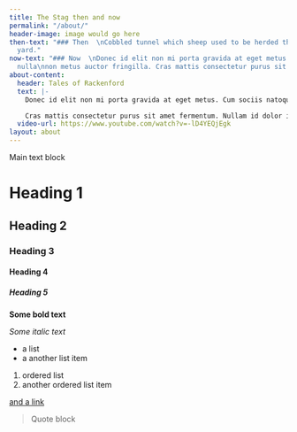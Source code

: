 ```yaml
---
title: The Stag then and now
permalink: "/about/"
header-image: image would go here
then-text: "### Then  \nCobbled tunnel which sheep used to be herded through to the
  yard."
now-text: "### Now  \nDonec id elit non mi porta gravida at eget metus. Donec ullamcorper
  nulla\nnon metus auctor fringilla. Cras mattis consectetur purus sit amet fermentum."
about-content:
  header: Tales of Rackenford
  text: |-
    Donec id elit non mi porta gravida at eget metus. Cum sociis natoque penatibus et magnis dis parturient montes, nascetur ridiculus mus. Vivamus sagittis lacus vel augue laoreet rutrum faucibus dolor auctor. Integer posuere erat a ante venenatis dapibus posuere velit aliquet. Maecenas sed diam eget risus varius blandit sit amet non magna.

    Cras mattis consectetur purus sit amet fermentum. Nullam id dolor id nibh ultricies vehicula ut id elit. Maecenas faucibus mollis interdum. Maecenas sed diam eget risus varius blandit sit amet non magna. Maecenas sed diam eget risus varius blandit sit amet non magna. Maecenas sed diam eget risus varius blandit sit amet non magna. Cum sociis natoque penatibus et magnis dis parturient montes, nascetur ridiculus mus.
  video-url: https://www.youtube.com/watch?v=-lD4YEQjEgk
layout: about
---
```


Main text block

# Heading 1

## Heading 2

### Heading 3

#### Heading 4

##### Heading 5

**Some bold text**

*Some italic text*

* a list
* a another list item

1. ordered list
2. another ordered list item

[and a link](nigelpayne.co.uk)

> Quote block
